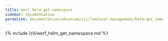 ```yaml
---
title: werf helm get-namespace
sidebar: documentation
permalink: documentation/advanced/cli/lowlevel-management/helm/get_namespace.html
---
```


{% include /cli/werf_helm_get_namespace.md %}
